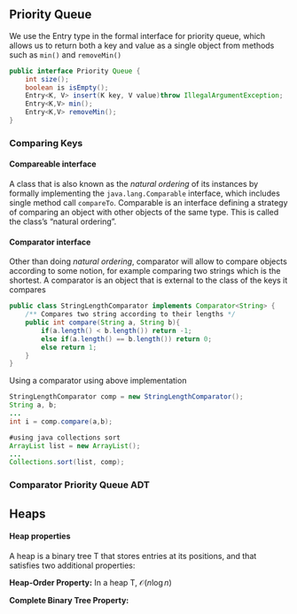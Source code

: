## Priority Queue 

We use the Entry type in the formal interface for priority queue, which allows us to return both a key and value as a single object from methods such as `min()` and `removeMin()`

```java
public interface Priority Queue {
    int size();
    boolean is isEmpty();
    Entry<K, V> insert(K key, V value)throw IllegalArgumentException;
    Entry<K,V> min();
    Entry<K,V> removeMin();
}
```

### Comparing Keys

#### Compareable interface

A class that is also known as the *natural ordering* of its instances by formally implementing the `java.lang.Comparable` interface, which includes single method call `compareTo`. Comparable is an interface defining a strategy of 
comparing an object with other objects of the same type. This is called the class’s “natural ordering”.

#### Comparator interface

Other than doing *natural ordering*, comparator will allow to compare objects according to some notion, for example comparing two strings which is the shortest. A comparator is an object that is external to the class of the keys it compares  

```java
public class StringLengthComparator implements Comparator<String> {
    /** Compares two string according to their lengths */
    public int compare(String a, String b){
        if(a.length() < b.length()) return -1;
        else if(a.length() == b.length()) return 0;
        else return 1;
    }
}
```

Using a comparator using above implementation 

```java
StringLengthComparator comp = new StringLengthComparator();
String a, b;
...
int i = comp.compare(a,b);

#using java collections sort 
ArrayList list = new ArrayList();
...
Collections.sort(list, comp);    
```

### Comparator Priority Queue ADT



























## Heaps

#### Heap properties

A heap is a binary tree T that stores entries at its positions, and that satisfies two additional properties: 

**Heap-Order Property:** In a heap T, $\mathcal{O}(n\log{}n)$ 

**Complete Binary Tree Property:** 




